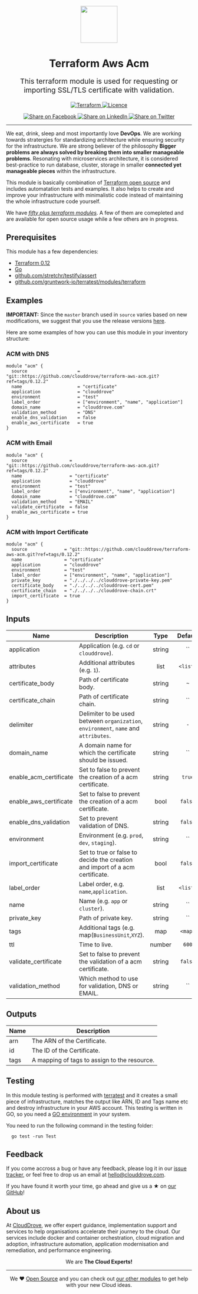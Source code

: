 <!-- This file was automatically generated by the `geine`. Make all changes to `README.yaml` and run `make readme` to rebuild this file. -->

<p align="center"> <img src="https://user-images.githubusercontent.com/50652676/62349836-882fef80-b51e-11e9-99e3-7b974309c7e3.png" width="100" height="100"></p>


<h1 align="center">
    Terraform Aws Acm
</h1>

<p align="center" style="font-size: 1.2rem;"> 
    This terraform module is used for requesting or importing SSL/TLS certificate with validation.
     </p>

<p align="center">

<a href="https://www.terraform.io">
  <img src="https://img.shields.io/badge/Terraform-v0.12-green" alt="Terraform">
</a>
<a href="LICENSE.md">
  <img src="https://img.shields.io/badge/License-MIT-blue.svg" alt="Licence">
</a>


</p>
<p align="center">

<a href='https://facebook.com/sharer/sharer.php?u=https://github.com/clouddrove/terraform-aws-acm'>
  <img title="Share on Facebook" src="https://user-images.githubusercontent.com/50652676/62817743-4f64cb80-bb59-11e9-90c7-b057252ded50.png" />
</a>
<a href='https://www.linkedin.com/shareArticle?mini=true&title=Terraform+Aws+Acm&url=https://github.com/clouddrove/terraform-aws-acm'>
  <img title="Share on LinkedIn" src="https://user-images.githubusercontent.com/50652676/62817742-4e339e80-bb59-11e9-87b9-a1f68cae1049.png" />
</a>
<a href='https://twitter.com/intent/tweet/?text=Terraform+Aws+Acm&url=https://github.com/clouddrove/terraform-aws-acm'>
  <img title="Share on Twitter" src="https://user-images.githubusercontent.com/50652676/62817740-4c69db00-bb59-11e9-8a79-3580fbbf6d5c.png" />
</a>

</p>
<hr>


We eat, drink, sleep and most importantly love **DevOps**. We are working towards stratergies for standardizing architecture while ensuring security for the infrastructure. We are strong believer of the philosophy <b>Bigger problems are always solved by breaking them into smaller manageable problems</b>. Resonating with microservices architecture, it is considered best-practice to run database, cluster, storage in smaller <b>connected yet manageable pieces</b> within the infrastructure. 

This module is basically combination of [Terraform open source](https://www.terraform.io/) and includes automatation tests and examples. It also helps to create and improve your infrastructure with minimalistic code instead of maintaining the whole infrastructure code yourself.

We have [*fifty plus terraform modules*][terraform_modules]. A few of them are comepleted and are available for open source usage while a few others are in progress.




## Prerequisites

This module has a few dependencies: 

- [Terraform 0.12](https://learn.hashicorp.com/terraform/getting-started/install.html)
- [Go](https://golang.org/doc/install)
- [github.com/stretchr/testify/assert](https://github.com/stretchr/testify)
- [github.com/gruntwork-io/terratest/modules/terraform](https://github.com/gruntwork-io/terratest)







## Examples


**IMPORTANT:** Since the `master` branch used in `source` varies based on new modifications, we suggest that you use the release versions [here](https://github.com/clouddrove/terraform-aws-acm/releases).


Here are some examples of how you can use this module in your inventory structure:
### ACM with DNS
```hcl
module "acm" {
  source                   = "git::https://github.com/clouddrove/terraform-aws-acm.git?ref=tags/0.12.2"
  name                     = "certificate"
  application              = "clouddrove"
  environment              = "test"
  label_order              = ["environment", "name", "application"]
  domain_name              = "clouddrove.com"
  validation_method        = "DNS"
  enable_dns_validation    = false
  enable_aws_certificate   = true
}
```

### ACM with Email
```hcl
module "acm" {
  source                = "git::https://github.com/clouddrove/terraform-aws-acm.git?ref=tags/0.12.2"
  name                  = "certificate"
  application           = "clouddrove"
  environment           = "test"
  label_order           = ["environment", "name", "application"]
  domain_name           = "clouddrove.com"
  validation_method     = "EMAIL"
  validate_certificate  = false
  enable_aws_certificate = true
}
```

### ACM with Import Certificate
```hcl
module "acm" {
  source              = "git::https://github.com/clouddrove/terraform-aws-acm.git?ref=tags/0.12.2"
  name                = "certificate"
  application         = "clouddrove"
  environment         = "test"
  label_order         = ["environment", "name", "application"]
  private_key         = "./../../../clouddrove-private-key.pem"
  certificate_body    = "./../../../clouddrove-cert.pem"
  certificate_chain   = "./../../../clouddrove-chain.crt"
  import_certificate  = true
}
```






## Inputs

| Name | Description | Type | Default | Required |
|------|-------------|:----:|:-----:|:-----:|
| application | Application (e.g. `cd` or `clouddrove`). | string | `` | no |
| attributes | Additional attributes (e.g. `1`). | list | `<list>` | no |
| certificate_body | Path of certificate body. | string | `~` | no |
| certificate_chain | Path of certificate chain. | string | `` | no |
| delimiter | Delimiter to be used between `organization`, `environment`, `name` and `attributes`. | string | `-` | no |
| domain_name | A domain name for which the certificate should be issued. | string | `` | no |
| enable_acm_certificate | Set to false to prevent the creation of a acm certificate. | string | `true` | no |
| enable_aws_certificate | Set to false to prevent the creation of a acm certificate. | bool | `false` | no |
| enable_dns_validation | Set to prevent validation of DNS. | string | `false` | no |
| environment | Environment (e.g. `prod`, `dev`, `staging`). | string | `` | no |
| import_certificate | Set to true or false to decide the creation and import of a acm certificate. | bool | `false` | no |
| label_order | Label order, e.g. `name`,`application`. | list | `<list>` | no |
| name | Name  (e.g. `app` or `cluster`). | string | `` | no |
| private_key | Path of private key. | string | `` | no |
| tags | Additional tags (e.g. map(`BusinessUnit`,`XYZ`). | map | `<map>` | no |
| ttl | Time to live. | number | `600` | no |
| validate_certificate | Set to false to prevent the validation of a acm certificate. | string | `false` | no |
| validation_method | Which method to use for validation, DNS or EMAIL. | string | `` | no |

## Outputs

| Name | Description |
|------|-------------|
| arn | The ARN of the Certificate. |
| id | The ID of the Certificate. |
| tags | A mapping of tags to assign to the resource. |




## Testing
In this module testing is performed with [terratest](https://github.com/gruntwork-io/terratest) and it creates a small piece of infrastructure, matches the output like ARN, ID and Tags name etc and destroy infrastructure in your AWS account. This testing is written in GO, so you need a [GO environment](https://golang.org/doc/install) in your system. 

You need to run the following command in the testing folder:
```hcl
  go test -run Test
```



## Feedback 
If you come accross a bug or have any feedback, please log it in our [issue tracker](https://github.com/clouddrove/terraform-aws-acm/issues), or feel free to drop us an email at [hello@clouddrove.com](mailto:hello@clouddrove.com).

If you have found it worth your time, go ahead and give us a ★ on [our GitHub](https://github.com/clouddrove/terraform-aws-acm)!

## About us

At [CloudDrove][website], we offer expert guidance, implementation support and services to help organisations accelerate their journey to the cloud. Our services include docker and container orchestration, cloud migration and adoption, infrastructure automation, application modernisation and remediation, and performance engineering.

<p align="center">We are <b> The Cloud Experts!</b></p>
<hr />
<p align="center">We ❤️  <a href="https://github.com/clouddrove">Open Source</a> and you can check out <a href="https://github.com/clouddrove">our other modules</a> to get help with your new Cloud ideas.</p>

  [website]: https://clouddrove.com
  [github]: https://github.com/clouddrove
  [linkedin]: https://cpco.io/linkedin
  [twitter]: https://twitter.com/clouddrove/
  [email]: https://clouddrove.com/contact-us.html
  [terraform_modules]: https://github.com/clouddrove?utf8=%E2%9C%93&q=terraform-&type=&language=